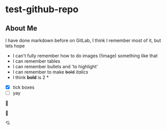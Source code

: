 # test-github-repo

## About Me

I have done markdown before on GitLab, I think I remember most of it, but lets hope
- I can't fully remember how to do images (!image) something like that
- I can remember tables
- I can remember bullets and 'to highlight'
- I can remember to make ~~bold~~ *italics*
- I think **bold** is 2 *

- [X] tick boxes
- [ ] yay

:clown_face:

:hugs:

:cupid:


